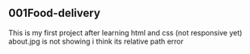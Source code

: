 ## 001Food-delivery
This is my first project after learning html and css (not responsive yet)
about.jpg is not showing i think its relative path error
